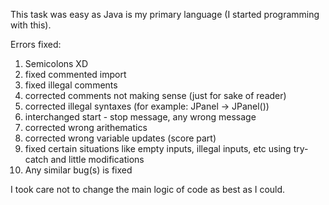 This task was easy as Java is my primary language (I started programming with this).

Errors fixed:
1. Semicolons XD
2. fixed commented import
3. fixed illegal comments
4. corrected comments not making sense (just for sake of reader)
5. corrected illegal syntaxes (for example: JPanel -> JPanel())
6. interchanged start - stop message, any wrong message
7. corrected wrong arithematics
8. corrected wrong variable updates (score part)
9. fixed certain situations like empty inputs, illegal inputs, etc using try-catch and little modifications
10. Any similar bug(s) is fixed

I took care not to change the main logic of code as best as I could.
